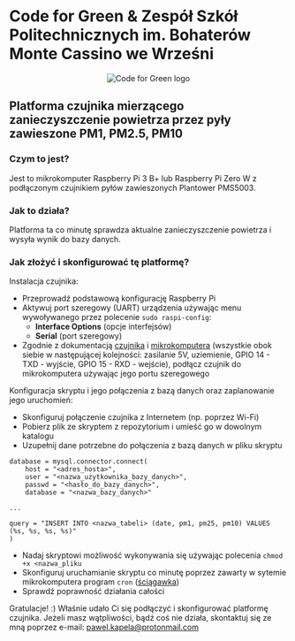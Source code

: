 # Code for Green & Zespół Szkół Politechnicznych im. Bohaterów Monte Cassino we Wrześni

<p align="center">
  <img src="https://raw.githubusercontent.com/pawel-kapela/code-for-green-particulate-matter-concentration-website/master/public/img/logo2.png" alt="Code for Green logo">
</p>

## Platforma czujnika mierzącego zanieczyszczenie powietrza przez pyły zawieszone PM1, PM2.5, PM10

### Czym to jest?

Jest to mikrokomputer Raspberry Pi 3 B+ lub Raspberry Pi Zero W z podłączonym czujnikiem pyłów zawieszonych Plantower PMS5003.

### Jak to działa?

Platforma ta co minutę sprawdza aktualne zanieczyszczenie powietrza i wysyła wynik do bazy danych.

### Jak złożyć i skonfigurować tę platformę?

Instalacja czujnika:
- Przeprowadź podstawową konfigurację Raspberry Pi
- Aktywuj port szeregowy (UART) urządzenia używając menu wywoływanego przez polecenie ```sudo raspi-config```:
  - **Interface Options** (opcje interfejsów)
  - **Serial** (port szeregowy)
 - Zgodnie z dokumentacją [czujnika](https://botland.com.pl/czujniki-czystosci-powietrza/6797-czujnik-pylu-czystosci-powietrza-pm25-pms5003-5v-uart.html) i [mikrokomputera](https://www.raspberrypi.org/documentation/usage/gpio/) (wszystkie obok siebie w następującej kolejności: zasilanie 5V, uziemienie, GPIO 14 - TXD - wyjście, GPIO 15 - RXD - wejście), podłącz czujnik do mikrokomputera używając jego portu szeregowego

Konfiguracja skryptu i jego połączenia z bazą danych oraz zaplanowanie jego uruchomień:
- Skonfiguruj połączenie czujnika z Internetem (np. poprzez Wi-Fi)
- Pobierz plik ze skryptem z repozytorium i umieść go w dowolnym katalogu
- Uzupełnij dane potrzebne do połączenia z bazą danych w pliku skryptu
```
database = mysql.connector.connect(
    host = "<adres_hosta>",
    user = "<nazwa_użytkownika_bazy_danych>",
    passwd = "<hasło_do_bazy_danych>",
    database = "<nazwa_bazy_danych>"
    
...

query = "INSERT INTO <nazwa_tabeli> (date, pm1, pm25, pm10) VALUES (%s, %s, %s, %s)"
)
```
- Nadaj skryptowi możliwość wykonywania się używając polecenia ```chmod +x <nazwa_pliku```
- Skonfiguruj uruchamianie skryptu co minutę poprzez zawarty w sytemie mikrokomputera program ```cron``` ([ściągawka](https://devhints.io/cron))
- Sprawdź poprawność działania całości

Gratulacje! :) Właśnie udało Ci się podłączyć i skonfigurować platformę czujnika. Jeżeli masz wątpliwości, bądź coś nie działa, skontaktuj się ze mną poprzez e-mail: pawel.kapela@protonmail.com
